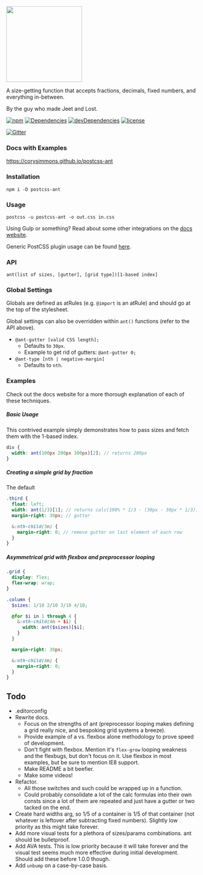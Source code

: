 <img src="https://corysimmons.github.io/postcss-ant/img/postcss-ant-logo.svg" width="200">

A size-getting function that accepts fractions, decimals, fixed numbers, and everything in-between.

By the guy who made Jeet and Lost.

[![npm](https://img.shields.io/npm/v/postcss-ant.svg?maxAge=2592000)](https://www.npmjs.com/package/postcss-ant)
[![Dependencies](https://img.shields.io/david/corysimmons/postcss-ant.svg?maxAge=2592000)](https://github.com/corysimmons/postcss-ant/blob/master/package.json)
[![devDependencies](https://img.shields.io/david/dev/corysimmons/postcss-ant.svg?maxAge=2592000)](https://github.com/corysimmons/postcss-ant/blob/master/package.json)
[![license](https://img.shields.io/github/license/mashape/apistatus.svg?maxAge=2592000)](https://github.com/corysimmons/postcss-ant/blob/master/LICENSE)

[![Gitter](https://badges.gitter.im/postcss-ant/Lobby.svg?style=flat-square)](https://gitter.im/postcss-ant/Lobby)

### Docs with Examples

https://corysimmons.github.io/postcss-ant

### Installation

`npm i -D postcss-ant`

### Usage

`postcss -u postcss-ant -o out.css in.css`

Using Gulp or something? Read about some other integrations on the [docs website](https://corysimmons.github.io/postcss-ant/usage).

Generic PostCSS plugin usage can be found [here](https://github.com/postcss/postcss#usage).

### API

`ant(list of sizes, [gutter], [grid type])[1-based index]`

### Global Settings

Globals are defined as atRules (e.g. `@import` is an atRule) and should go at the top of the stylesheet.

Global settings can also be overridden within `ant()` functions (refer to the API above).

- `@ant-gutter [valid CSS length];`
  - Defaults to `30px`.
  - Example to get rid of gutters: `@ant-gutter 0;`
- `@ant-type [nth | negative-margin]`
  - Defaults to `nth`.

### Examples

Check out the docs website for a more thorough explanation of each of these techniques.

##### Basic Usage

This contrived example simply demonstrates how to pass sizes and fetch them with the 1-based index.

```scss
div {
  width: ant(100px 200px 300px)[2]; // returns 200px
}
```

##### Creating a simple grid by fraction

The default

```scss
.third {
  float: left;
  width: ant(1/3)[1]; // returns calc(100% * 1/3 - (30px - 30px * 1/3))
  margin-right: 30px; // gutter

  &:nth-child(3n) {
    margin-right: 0; // remove gutter on last element of each row
  }
}
```

##### Asymmetrical grid with flexbox and preprocessor looping

```scss
.grid {
  display: flex;
  flex-wrap: wrap;
}

.column {
  $sizes: 1/10 2/10 3/10 4/10;

  @for $i in 1 through 4 {
    &:nth-child(4n + $i) {
      width: ant($sizes)[$i];
    }
  }

  margin-right: 30px;

  &:nth-child(4n) {
    margin-right: 0;
  }
}
```

## Todo

- .editorconfig
- Rewrite docs.
  - Focus on the strengths of ant (preprocessor looping makes defining a grid really nice, and bespoking grid systems a breeze).
  - Provide example of a vs. flexbox alone methodology to prove speed of development.
  - Don't fight with flexbox. Mention it's `flex-grow` looping weakness and the flexbugs, but don't focus on it. Use flexbox in most examples, but be sure to mention IE8 support.
  - Make README a bit beefier.
  - Make some videos!
- Refactor.
  - All those switches and such could be wrapped up in a function.
  - Could probably consolidate a lot of the calc formulas into their own consts since a lot of them are repeated and just have a gutter or two tacked on the end.
- Create hard widths arg, so 1/5 of a container is 1/5 of that container (not whatever is leftover after subtracting fixed numbers). Slightly low priority as this might take forever.
- Add more visual tests for a plethora of sizes/params combinations. ant should be bulletproof.
- Add AVA tests. This is low priority because it will take forever and the visual test seems much more effective during initial development. Should add these before 1.0.0 though.
- Add `unbump` on a case-by-case basis.
